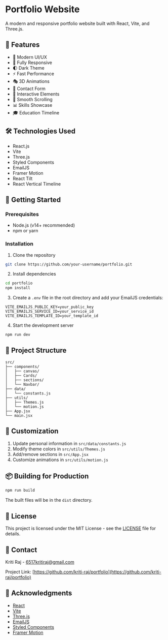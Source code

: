 # Portfolio Website

A modern and responsive portfolio website built with React, Vite, and Three.js.

## 🌟 Features

- 🎨 Modern UI/UX
- 📱 Fully Responsive
- 🌓 Dark Theme
- ⚡ Fast Performance
- 🎭 3D Animations
- 📧 Contact Form
- 🌟 Interactive Elements
- 🎯 Smooth Scrolling
- 📊 Skills Showcase
- 🎓 Education Timeline

## 🛠️ Technologies Used

- React.js
- Vite
- Three.js
- Styled Components
- EmailJS
- Framer Motion
- React Tilt
- React Vertical Timeline

## 🚀 Getting Started

### Prerequisites

- Node.js (v14+ recommended)
- npm or yarn

### Installation

1. Clone the repository

```bash
git clone https://github.com/your-username/portfolio.git
```

2. Install dependencies

```bash
cd portfolio
npm install
```

3. Create a `.env` file in the root directory and add your EmailJS credentials:

```env
VITE_EMAILJS_PUBLIC_KEY=your_public_key
VITE_EMAILJS_SERVICE_ID=your_service_id
VITE_EMAILJS_TEMPLATE_ID=your_template_id
```

4. Start the development server

```bash
npm run dev
```

## 📁 Project Structure

```
src/
├── components/
│   ├── canvas/
│   ├── Cards/
│   ├── sections/
│   └── Navbar/
├── data/
│   └── constants.js
├── utils/
│   ├── Themes.js
│   └── motion.js
├── App.jsx
└── main.jsx
```

## 🎨 Customization

1. Update personal information in `src/data/constants.js`
2. Modify theme colors in `src/utils/Themes.js`
3. Add/remove sections in `src/App.jsx`
4. Customize animations in `src/utils/motion.js`

## 📦 Building for Production

```bash
npm run build
```

The built files will be in the `dist` directory.

## 📝 License

This project is licensed under the MIT License - see the [LICENSE](LICENSE) file for details.

## 📧 Contact

Kriti Raj - [6517kritiraj@gmail.com](mailto:6517kritiraj@gmail.com)

Project Link: [https://github.com/kriti-raj/portfolio](https://github.com/kriti-raj/portfolio)

## 🙏 Acknowledgments

- [React](https://reactjs.org/)
- [Vite](https://vitejs.dev/)
- [Three.js](https://threejs.org/)
- [EmailJS](https://www.emailjs.com/)
- [Styled Components](https://styled-components.com/)
- [Framer Motion](https://www.framer.com/motion/)

